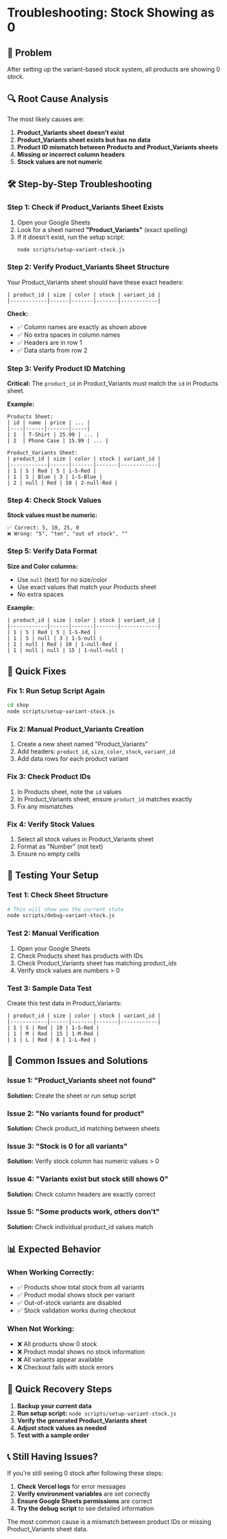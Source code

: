 # Troubleshooting: Stock Showing as 0

## 🚨 Problem
After setting up the variant-based stock system, all products are showing 0 stock.

## 🔍 Root Cause Analysis

The most likely causes are:

1. **Product_Variants sheet doesn't exist**
2. **Product_Variants sheet exists but has no data**
3. **Product ID mismatch between Products and Product_Variants sheets**
4. **Missing or incorrect column headers**
5. **Stock values are not numeric**

## 🛠️ Step-by-Step Troubleshooting

### Step 1: Check if Product_Variants Sheet Exists

1. Open your Google Sheets
2. Look for a sheet named **"Product_Variants"** (exact spelling)
3. If it doesn't exist, run the setup script:
   ```bash
   node scripts/setup-variant-stock.js
   ```

### Step 2: Verify Product_Variants Sheet Structure

Your Product_Variants sheet should have these exact headers:
```
| product_id | size | color | stock | variant_id |
|------------|------|-------|-------|------------|
```

**Check:**
- ✅ Column names are exactly as shown above
- ✅ No extra spaces in column names
- ✅ Headers are in row 1
- ✅ Data starts from row 2

### Step 3: Verify Product ID Matching

**Critical:** The `product_id` in Product_Variants must match the `id` in Products sheet.

**Example:**
```
Products Sheet:
| id | name | price | ... |
|----|------|-------|-----|
| 1  | T-Shirt | 25.99 | ... |
| 2  | Phone Case | 15.99 | ... |

Product_Variants Sheet:
| product_id | size | color | stock | variant_id |
|------------|------|-------|-------|------------|
| 1 | S | Red | 5 | 1-S-Red |
| 1 | S | Blue | 3 | 1-S-Blue |
| 2 | null | Red | 10 | 2-null-Red |
```

### Step 4: Check Stock Values

**Stock values must be numeric:**
```
✅ Correct: 5, 10, 25, 0
❌ Wrong: "5", "ten", "out of stock", ""
```

### Step 5: Verify Data Format

**Size and Color columns:**
- Use `null` (text) for no size/color
- Use exact values that match your Products sheet
- No extra spaces

**Example:**
```
| product_id | size | color | stock | variant_id |
|------------|------|-------|-------|------------|
| 1 | S | Red | 5 | 1-S-Red |
| 1 | S | null | 3 | 1-S-null |
| 1 | null | Red | 10 | 1-null-Red |
| 1 | null | null | 15 | 1-null-null |
```

## 🔧 Quick Fixes

### Fix 1: Run Setup Script Again
```bash
cd shop
node scripts/setup-variant-stock.js
```

### Fix 2: Manual Product_Variants Creation

1. Create a new sheet named "Product_Variants"
2. Add headers: `product_id`, `size`, `color`, `stock`, `variant_id`
3. Add data rows for each product variant

### Fix 3: Check Product IDs

1. In Products sheet, note the `id` values
2. In Product_Variants sheet, ensure `product_id` matches exactly
3. Fix any mismatches

### Fix 4: Verify Stock Values

1. Select all stock values in Product_Variants sheet
2. Format as "Number" (not text)
3. Ensure no empty cells

## 🧪 Testing Your Setup

### Test 1: Check Sheet Structure
```bash
# This will show you the current state
node scripts/debug-variant-stock.js
```

### Test 2: Manual Verification
1. Open your Google Sheets
2. Check Products sheet has products with IDs
3. Check Product_Variants sheet has matching product_ids
4. Verify stock values are numbers > 0

### Test 3: Sample Data Test
Create this test data in Product_Variants:
```
| product_id | size | color | stock | variant_id |
|------------|------|-------|-------|------------|
| 1 | S | Red | 10 | 1-S-Red |
| 1 | M | Red | 15 | 1-M-Red |
| 1 | L | Red | 8 | 1-L-Red |
```

## 🎯 Common Issues and Solutions

### Issue 1: "Product_Variants sheet not found"
**Solution:** Create the sheet or run setup script

### Issue 2: "No variants found for product"
**Solution:** Check product_id matching between sheets

### Issue 3: "Stock is 0 for all variants"
**Solution:** Verify stock column has numeric values > 0

### Issue 4: "Variants exist but stock still shows 0"
**Solution:** Check column headers are exactly correct

### Issue 5: "Some products work, others don't"
**Solution:** Check individual product_id values match

## 📊 Expected Behavior

### When Working Correctly:
- ✅ Products show total stock from all variants
- ✅ Product modal shows stock per variant
- ✅ Out-of-stock variants are disabled
- ✅ Stock validation works during checkout

### When Not Working:
- ❌ All products show 0 stock
- ❌ Product modal shows no stock information
- ❌ All variants appear available
- ❌ Checkout fails with stock errors

## 🚀 Quick Recovery Steps

1. **Backup your current data**
2. **Run setup script:** `node scripts/setup-variant-stock.js`
3. **Verify the generated Product_Variants sheet**
4. **Adjust stock values as needed**
5. **Test with a sample order**

## 📞 Still Having Issues?

If you're still seeing 0 stock after following these steps:

1. **Check Vercel logs** for error messages
2. **Verify environment variables** are set correctly
3. **Ensure Google Sheets permissions** are correct
4. **Try the debug script** to see detailed information

The most common cause is a mismatch between product IDs or missing Product_Variants sheet data. 